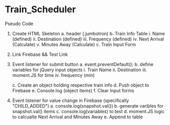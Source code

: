 # Train_Scheduler

Pseudo Code

1. Create HTML Skeleton
	a. header (.jumbotron)
	b. Train Info Table
		i. Name (defined)
		ii. Destination (defined)
		iii. Frequency (defined)
		iv. Next Arrival (Calculate)
		v. Minutes Away (Calculate)
	c. Train Input Form

2. Link Firebase && Test Link

3. Event listener for submit button
	a. event.preventDefault();
	b. define variables for jQuery input objects
		i. Train Name
		ii. Destination
		iii. moment.JS for time
		iv. frequency (min)

	c. Create an object holding respective train info
	d. Push object to Firebase
	e. Console.log (object items)
	f. Clear Input forms

4. Event listener for value change in Firebase (specifically "CHILD_ADDED")
	a. console.log(snapshot.val())
	b. generate varibles for snapshot.val() items
	c. console.log(variables) to test
	d. moment.JS logic to calcualte Next Arrival and Minutes Away
	e. Append to table

